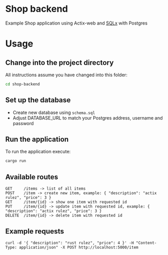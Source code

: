 # Shop backend

Example Shop application using Actix-web and [SQLx](https://github.com/launchbadge/sqlx) with Postgres

# Usage

## Change into the project directory

All instructions assume you have changed into this folder:

```bash
cd shop-backend 
```

## Set up the database

* Create new database using `schema.sql`
* Adjust DATABASE_URL to match your Postgres address, username and password 

## Run the application

To run the application execute:

```bash
cargo run
```

## Available routes

```
GET     /items -> list of all items
POST    /item -> create new item, example: { "description": "actix rulez", "price": 3 }
GET     /item/{id} -> show one item with requested id
PUT     /item/{id} -> update item with requested id, example: { "description": "actix rulez", "price": 3 }
DELETE  /item/{id} -> delete item with requested id
```

## Example requests 

```
curl -d '{ "description": "rust rulez", "price": 4 }' -H "Content-Type: application/json" -X POST http://localhost:5000/item
```